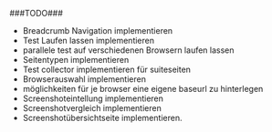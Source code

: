 ###TODO###

* Breadcrumb Navigation implementieren
* Test Laufen lassen implementieren
* parallele test auf verschiedenen Browsern laufen lassen
* Seitentypen implementieren
* Test collector implementieren für suiteseiten
* Browserauswahl implementieren
* möglichkeiten für je browser eine eigene baseurl zu hinterlegen
* Screenshoteintellung implementieren
* Screenshotvergleich implementieren
* Screenshotübersichtseite implementieren.




